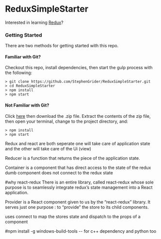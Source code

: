 # ReduxSimpleStarter

Interested in learning [Redux](https://www.udemy.com/react-redux/)?

### Getting Started

There are two methods for getting started with this repo.

#### Familiar with Git?
Checkout this repo, install dependencies, then start the gulp process with the following:

```
> git clone https://github.com/StephenGrider/ReduxSimpleStarter.git
> cd ReduxSimpleStarter
> npm install
> npm start
```

#### Not Familiar with Git?
Click [here](https://github.com/StephenGrider/ReactStarter/releases) then download the .zip file.  Extract the contents of the zip file, then open your terminal, change to the project directory, and:

```
> npm install
> npm start
```

Redux and react are both seperate one will take care of application state and the other will take care of the Ui (view) 

Reducer is a function that returns the piece of the application state.

Container is a component that has direct access to the state of the redux
dumb component does not connect to the redux state

#why react-redux
There is an entire library, called react-redux whose sole purpose is to seamlessly integrate redux’s state management into a React application.

Provider is a React component given to us by the “react-redux” library. It serves just one purpose : to “provide” the store to its child components.

uses connect to map the stores state and dispatch to the props of a component 




#npm install -g windows-build-tools -- for c++ dependency and python too
